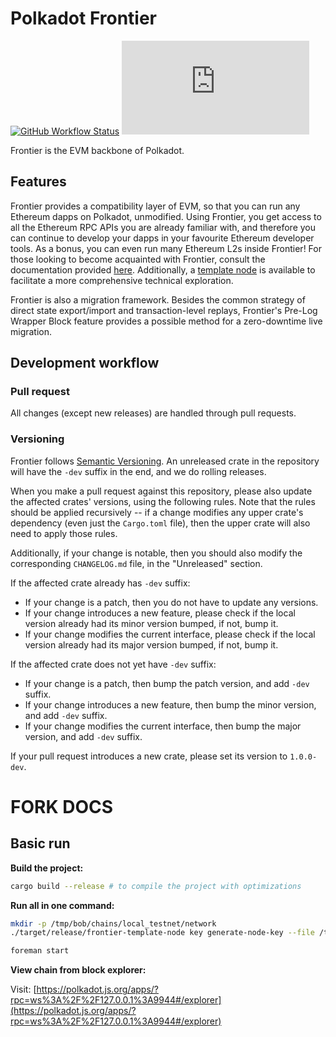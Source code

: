 # Polkadot Frontier

[![GitHub Workflow Status](https://img.shields.io/github/actions/workflow/status/polkadot-evm/frontier/test.yml)](https://github.com/polkadot-evm/frontier/actions)
[![Matrix](https://img.shields.io/matrix/frontier:matrix.org)](https://matrix.to/#/#frontier:matrix.org)

Frontier is the EVM backbone of Polkadot.

## Features

Frontier provides a compatibility layer of EVM, so that you can run any Ethereum dapps on Polkadot, unmodified.
Using Frontier, you get access to all the Ethereum RPC APIs you are already familiar with, and therefore you can continue to develop your dapps in your favourite Ethereum developer tools.
As a bonus, you can even run many Ethereum L2s inside Frontier!
For those looking to become acquainted with Frontier, consult the documentation provided [here](./docs).
Additionally, a [template node](./template/README.md) is available to facilitate a more comprehensive technical exploration.

Frontier is also a migration framework.
Besides the common strategy of direct state export/import and transaction-level replays, Frontier's Pre-Log Wrapper Block feature provides a possible method for a zero-downtime live migration.

## Development workflow

### Pull request

All changes (except new releases) are handled through pull requests.

### Versioning

Frontier follows [Semantic Versioning](https://semver.org/).
An unreleased crate in the repository will have the `-dev` suffix in the end, and we do rolling releases.

When you make a pull request against this repository, please also update the affected crates' versions, using the following rules.
Note that the rules should be applied recursively -- if a change modifies any upper crate's dependency (even just the `Cargo.toml` file),
then the upper crate will also need to apply those rules.

Additionally, if your change is notable, then you should also modify the corresponding `CHANGELOG.md` file, in the "Unreleased" section.

If the affected crate already has `-dev` suffix:

* If your change is a patch, then you do not have to update any versions.
* If your change introduces a new feature, please check if the local version already had its minor version bumped, if not, bump it.
* If your change modifies the current interface, please check if the local version already had its major version bumped, if not, bump it.

If the affected crate does not yet have `-dev` suffix:

* If your change is a patch, then bump the patch version, and add `-dev` suffix.
* If your change introduces a new feature, then bump the minor version, and add `-dev` suffix.
* If your change modifies the current interface, then bump the major version, and add `-dev` suffix.

If your pull request introduces a new crate, please set its version to `1.0.0-dev`.

# FORK DOCS

## Basic run

**Build the project:**

```bash
cargo build --release # to compile the project with optimizations
```

**Run all in one command:**

```bash
mkdir -p /tmp/bob/chains/local_testnet/network
./target/release/frontier-template-node key generate-node-key --file /tmp/bob/chains/local_testnet/network/secret_ed25519

foreman start
```

**View chain from block explorer:**

Visit: [https://polkadot.js.org/apps/?rpc=ws%3A%2F%2F127.0.0.1%3A9944#/explorer](https://polkadot.js.org/apps/?rpc=ws%3A%2F%2F127.0.0.1%3A9944#/explorer)
